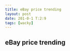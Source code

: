 ```yaml
---
title: eBay price trending
layout: post
date: 201-0-1 T:2:9
tags: [wacky]
---
```

## eBay price trending

